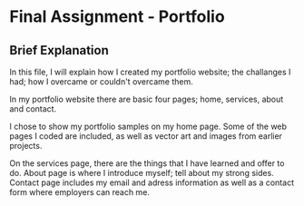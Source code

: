 # Final Assignment - Portfolio

## Brief Explanation 

In this file, I will explain how I created my portfolio website; the challanges I had; how I overcame or couldn't overcame them.

In my portfolio website there are basic four pages; home, services, about and contact.

I chose to show my portfolio samples on my home page. Some of the web pages I coded are included, as well as vector art and images from earlier projects.

On the services page, there are the things that I have learned and offer to do. About page is where I introduce myself; tell about my strong sides. Contact page includes my email and adress information as well as a contact form where employers can reach me.



     
